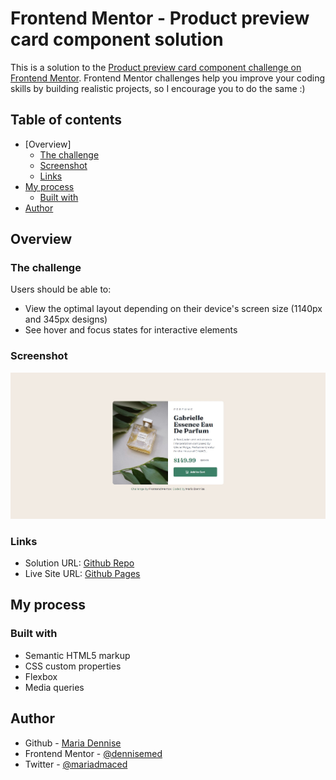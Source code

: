 # Frontend Mentor - Product preview card component solution

This is a solution to the [Product preview card component challenge on Frontend Mentor](https://www.frontendmentor.io/challenges/product-preview-card-component-GO7UmttRfa). Frontend Mentor challenges help you improve your coding skills by building realistic projects, so I encourage you to do the same :) 

## Table of contents

- [Overview]
  - [The challenge](#the-challenge)
  - [Screenshot](#screenshot)
  - [Links](#links)
- [My process](#my-process)
  - [Built with](#built-with)
- [Author](#author)

## Overview

### The challenge

Users should be able to:

- View the optimal layout depending on their device's screen size (1140px and 345px designs)
- See hover and focus states for interactive elements

### Screenshot

![Desktop design here](./design/desktop-design.jpg)

### Links

- Solution URL: [Github Repo](https://github.com/dennisemed/Product-Card)
- Live Site URL: [Github Pages](dennisemed.github.io/Product-Card)

## My process

### Built with

- Semantic HTML5 markup
- CSS custom properties
- Flexbox
- Media queries

## Author

- Github - [Maria Dennise](https://github.com/dennisemed)
- Frontend Mentor - [@dennisemed](https://www.frontendmentor.io/profile/dennisemed)
- Twitter - [@mariadmaced](https://www.twitter.com/mariadmaced)
